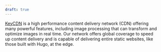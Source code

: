 ```yaml
---
draft: true
---
```

[KeyCDN](https://www.keycdn.com) is a high performance content delivery network (CDN) offering many powerful features, including image processing that can transform and optimize images in real time. Our network offers global coverage to speed up content delivery and is capable of delivering entire static websites, like those built with Hugo, at the edge.

